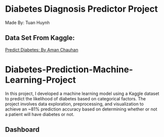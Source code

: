 # Diabetes Diagnosis Predictor Project 
Made By: Tuan Huynh
## Data Set From Kaggle:
[Predict Diabetes: By Aman Chauhan](https://www.kaggle.com/datasets/whenamancodes/predict-diabities/data)
# Diabetes-Prediction-Machine-Learning-Project
In this project, I developed a machine learning model using a Kaggle dataset to predict the likelihood of diabetes based on categorical factors. The project involves data exploration, preprocessing, and visualization to achieve an ~81% prediction accuracy based on determining whether or not a patient will have diabetes or not. 


## Dashboard 
